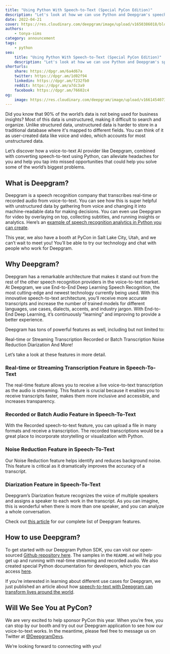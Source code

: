 ```yaml
---
title: "Using Python With Speech-to-Text (Special PyCon Edition)"
description: "Let's look at how we can use Python and Deepgram's speech recognition technology together in preparation for PyCon US 2022."
date: 2022-04-21
cover: https://res.cloudinary.com/deepgram/image/upload/v1650386018/blog/2022/04/pycon-python-speech-to-text/pycon-posts%402x.jpg
authors:
    - tonya-sims
category: announcement
tags:
    - python
seo:
    title: "Using Python With Speech-to-Text (Special PyCon Edition)"
    description: "Let's look at how we can use Python and Deepgram's speech recognition technology together in preparation for PyCon US 2022."
shorturls:
    share: https://dpgr.am/6a4d67a
    twitter: https://dpgr.am/1d02f94
    linkedin: https://dpgr.am/f232fb0
    reddit: https://dpgr.am/a7dc3a9
    facebook: https://dpgr.am/76602c4
og:
    image: https://res.cloudinary.com/deepgram/image/upload/v1661454073/blog/pycon-python-speech-to-text/ograph.png
---
```


Did you know that 90% of the world’s data is not being used for business insights? Most of this data is unstructured, making it difficult to search and organize. Unlike structured data, unstructured data is harder to store in a traditional database where it's mapped to different fields. You can think of it as user-created data like voice and video, which accounts for most unstructured data.

Let’s discover how a voice-to-text AI provider like Deepgram, combined with converting speech-to-text using Python, can alleviate headaches for you and help you tap into missed opportunities that could help you solve some of the world’s biggest problems.

## What is Deepgram?

Deepgram is a speech recognition company that transcribes real-time or recorded audio from voice-to-text. You can see how this is super helpful with unstructured data by gathering from voice and changing it into machine-readable data for making decisions. You can even use Deepgram for video by overlaying on top, collecting subtitles, and running insights or analytics. Here’s an [example of speech recognition analytics in Python you can create](https://developers.deepgram.com/blog/2022/03/python-talk-time-analytics/).

This year, we also have a booth at PyCon in Salt Lake City, Utah, and we can’t wait to meet you! You’ll be able to try our technology and chat with people who work for Deepgram.

## Why Deepgram?

Deepgram has a remarkable architecture that makes it stand out from the rest of the other speech recognition providers in the voice-to-text market. At Deepgram, we use End-to-End Deep Learning Speech Recognition, the most cutting-edge and newest technology currently being used. With this innovative speech-to-text architecture, you’ll receive more accurate transcripts and increase the number of trained models for different languages, use cases, dialects, accents, and industry jargon. With End-to-End Deep Learning, it’s continuously “learning” and improving to provide a better experience.

Deepgram has tons of powerful features as well, including but not limited to:

Real-time or Streaming Transcription
Recorded or Batch Transcription
Noise Reduction
Diarization
And More!

Let’s take a look at these features in more detail.

### Real-time or Streaming Transcription Feature in Speech-To-Text

The real-time feature allows you to receive a live voice-to-text transcription as the audio is streaming. This feature is crucial because it enables you to receive transcripts faster, makes them more inclusive and accessible, and increases transparency.

### Recorded or Batch Audio Feature in Speech-To-Text

With the Recorded speech-to-text feature, you can upload a file in many formats and receive a transcription. The recorded transcriptions would be a great place to incorporate storytelling or visualization with Python.

### Noise Reduction Feature in Speech-To-Text

Our Noise Reduction feature helps identify and reduces background noise. This feature is critical as it dramatically improves the accuracy of a transcript.

### Diarization Feature in Speech-To-Text

Deepgram’s Diarization feature recognizes the voice of multiple speakers and assigns a speaker to each work in the transcript. As you can imagine, this is wonderful when there is more than one speaker, and you can analyze a whole conversation.

Check out [this article](https://deepgram.com/the-definitive-guide-to-speech-recognition/) for our complete list of Deepgram features.

## How to use Deepgram?

To get started with our Deepgram Python SDK, you can visit our open-sourced [Github repository here](https://github.com/deepgram/python-sdk). The samples in the `README.md` will help you get up and running with real-time streaming and recorded audio. We also created special Python documentation for developers, which you can access [here](https://developers.deepgram.com/sdks-tools/sdks/python-sdk/).

If you’re interested in learning about different use cases for Deepgram, we just published an article about how [speech-to-text with Deepgram can transform lives around the world](https://developers.deepgram.com/blog/2022/04/pycon-deepgram-usecases/).

## Will We See You at PyCon?

We are very excited to help sponsor PyCon this year. When you’re free, you can stop by our booth and try out our Deepgram application to see how our voice-to-text works. In the meantime, please feel free to message us on Twitter at [@DeepgramDevs](https://twitter.com/DeepgramDevs).

We’re looking forward to connecting with you!

        